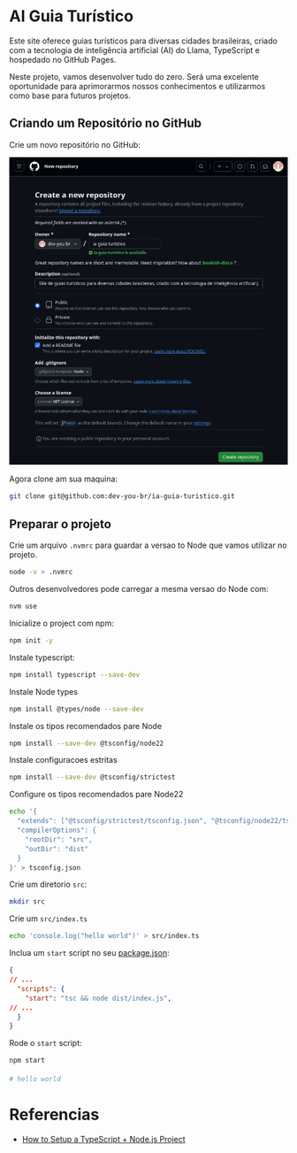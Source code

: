 # AI Guia Turístico
Este site oferece guias turísticos para diversas cidades brasileiras, criado com a tecnologia de inteligência artificial (AI) do Llama, TypeScript e hospedado no GitHub Pages.

Neste projeto, vamos desenvolver tudo do zero. Será uma excelente oportunidade para aprimorarmos nossos conhecimentos e utilizarmos como base para futuros projetos.

## Criando um Repositório no GitHub
Crie um novo repositório no GitHub:

![Crie um Repositorio no Guithub](./doc/create-github-repository.png)

Agora clone am sua maquina:

```bash
git clone git@github.com:dev-you-br/ia-guia-turistico.git
```
## Preparar o projeto

Crie um arquivo `.nvmrc` para guardar a versao to Node que vamos utilizar no projeto.
```bash
node -v > .nvmrc
```

Outros desenvolvedores pode carregar a mesma versao do Node com:
```bash
nvm use
```

Inicialize o project com npm:
```bash
npm init -y
```

Instale typescript:
```bash
npm install typescript --save-dev
```

Instale Node types
```bash
npm install @types/node --save-dev
```

Instale os tipos recomendados pare Node
```bash
npm install --save-dev @tsconfig/node22
```

Instale configuracoes estritas
```sh
npm install --save-dev @tsconfig/strictest
```

Configure os tipos recomendados pare Node22
```bash
echo '{
  "extends": ["@tsconfig/strictest/tsconfig.json", "@tsconfig/node22/tsconfig.json"],
  "compilerOptions": {
    "rootDir": "src",
    "outDir": "dist"
  }
}' > tsconfig.json
```

Crie um diretorio `src`:
```bash
mkdir src
```

Crie um `src/index.ts`
```bash
echo 'console.log("hello world")' > src/index.ts
```

Inclua um `start` script no seu [package.json](./package.json):
```json
{
// ...
  "scripts": {
    "start": "tsc && node dist/index.js",
// ...
  }
}
```

Rode o `start` script:
```sh
npm start

# hello world
```

# Referencias

* [How to Setup a TypeScript + Node.js Project](
https://khalilstemmler.com/blogs/typescript/node-starter-project/)